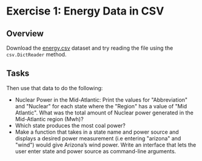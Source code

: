# Exercise 1: Energy Data in CSV #

## Overview ##
Download the [energy.csv](https://umd-ischool-inst326.github.io/inst326-public/modules/module06/exercises/energy.csv) dataset and try reading the file using the `csv.DictReader` method.

## Tasks ##
Then use that data to do the following:
- Nuclear Power in the Mid-Atlantic: Print the values for "Abbreviation" and "Nuclear" for each state where the "Region" has a value of "Mid Atlantic". What was the total amount of Nuclear power generated in the Mid-Atlantic region (Mwh)?
- Which state produces the most coal power?
- Make a function that takes in a state name and power source and displays a desired power measurement (i.e entering "arizona" and "wind") would give Arizona’s wind power. Write an interface that lets the user enter state and power source as command-line arguments.
